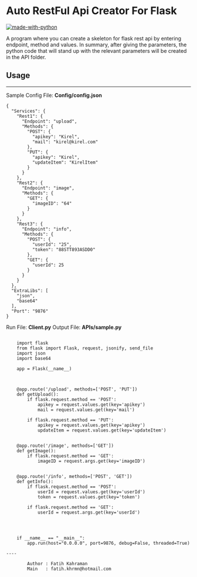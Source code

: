 # Auto RestFul Api Creator For Flask

[![made-with-python](https://img.shields.io/badge/Made%20with-Python-1f425f.svg)](https://www.python.org/)

A program where you can create a skeleton for flask rest api by entering endpoint, method and values. In summary, after giving the parameters, the python code that will stand up with the relevant parameters will be created in the API folder.

## Usage
----
Sample Config File: **Config/config.json**

```
{
  "Services": {
    "Rest1": {
      "Endpoint": "upload",
      "Methods": {
        "POST": {
          "apikey": "Kirel",
          "mail": "kirel@kirel.com"
        },
        "PUT": {
          "apikey": "Kirel",
          "updateItem": "KirelItem"
        }
      }
    },
    "Rest2": {
      "Endpoint": "image",
      "Methods": {
        "GET": {
          "imageID": "64"
        }
      }
    },
    "Rest3": {
      "Endpoint": "info",
      "Methods": {
        "POST": {
          "userId": "25",
          "token": "88STT893ASDD0"
        },
        "GET": {
          "userId": 25
        }
      }
    }
  },
  "ExtraLibs": [
    "json",
    "base64"
  ],
  "Port": "9876"
}
```
Run File: **Client.py**
Output File: **APIs/sample.py**
```

	import flask
	from flask import Flask, request, jsonify, send_file
	import json
	import base64
	
	app = Flask(__name__)
	
	
	
	@app.route('/upload', methods=['POST', 'PUT'])
	def getUpload():
		if flask.request.method == 'POST':
			apikey = request.values.get(key='apikey')
			mail = request.values.get(key='mail')
			
		if flask.request.method == 'PUT':
			apikey = request.values.get(key='apikey')
			updateItem = request.values.get(key='updateItem')
			
		
	@app.route('/image', methods=['GET'])
	def getImage():
		if flask.request.method == 'GET':
			imageID = request.args.get(key='imageID')
			
		
	@app.route('/info', methods=['POST', 'GET'])
	def getInfo():
		if flask.request.method == 'POST':
			userId = request.values.get(key='userId')
			token = request.values.get(key='token')
			
		if flask.request.method == 'GET':
			userId = request.args.get(key='userId')
			
		
	
	
	if __name__ == "__main__":
		app.run(host="0.0.0.0", port=9876, debug=False, threaded=True)
		
----

        Author : Fatih Kahraman
        Main   : fatih.khrmn@hotmail.com
